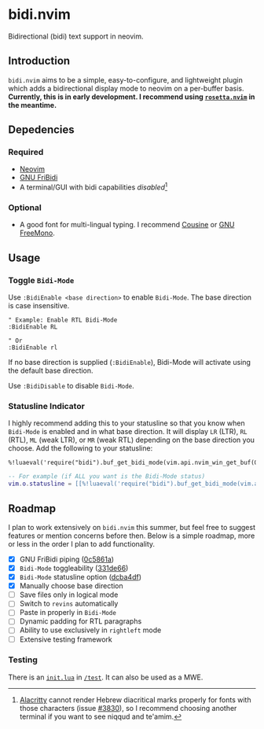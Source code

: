 # bidi.nvim

Bidirectional (bidi) text support in neovim.

## Introduction

`bidi.nvim` aims to be a simple, easy-to-configure, and lightweight
plugin which adds a bidirectional display mode to neovim
on a per-buffer basis.
**Currently, this is in early development.
I recommend using [`rosetta.nvim`](https://github.com/mcookly/rosetta.nvim)
in the meantime.**

## Depedencies

### Required

- [Neovim](https://neovim.io)
- [GNU FriBidi](https://github.com/fribidi/fribidi)
- A terminal/GUI with bidi capabilities *disabled*[^alacritty]

[^alacritty]: [Alacritty](https://github.com/alacritty/alacritty)
  cannot render Hebrew diacritical marks properly
  for fonts with those characters (issue [#3830](https://github.com/alacritty/alacritty/issues/3830)),
  so I recommend choosing another terminal if you want
  to see niqqud and te'amim.

### Optional

- A good font for multi-lingual typing.
  I recommend [Cousine](https://fonts.google.com/specimen/Cousine)
  or [GNU FreeMono](https://www.gnu.org/software/freefont/).

## Usage

### Toggle `Bidi-Mode`

Use `:BidiEnable <base direction>` to enable `Bidi-Mode`.
The base direction is case insensitive.

```vim
" Example: Enable RTL Bidi-Mode
:BidiEnable RL

" Or
:BidiEnable rl
```

If no base direction is supplied (`:BidiEnable`),
Bidi-Mode will activate using the default base direction.

Use `:BidiDisable` to disable `Bidi-Mode`.

### Statusline Indicator

I highly recommend adding this to your statusline
so that you know when `Bidi-Mode` is enabled and in what base direction.
It will display `LR` (LTR), `RL` (RTL), `ML` (weak LTR), or `MR` (weak RTL)
depending on the base direction you choose.
Add the following to your statusline:

```vim
%!luaeval('require("bidi").buf_get_bidi_mode(vim.api.nvim_win_get_buf(0))')
```

```lua
-- For example (if ALL you want is the Bidi-Mode status)
vim.o.statusline = [[%!luaeval('require("bidi").buf_get_bidi_mode(vim.api.nvim_win_get_buf(0))')]]
```

## Roadmap

I plan to work extensively on `bidi.nvim` this summer,
but feel free to suggest features or mention concerns before then.
Below is a simple roadmap,
more or less in the order I plan to add functionality.

- [x] GNU FriBidi piping ([0c5861a](https://github.com/mcookly/bidi.nvim/commit/0c5861ace3e6e807c5ce8300f63572d50318c154))
- [x] `Bidi-Mode` toggleability ([331de66](https://github.com/mcookly/bidi.nvim/commit/331de66c19937c85c7f704b5f7e836a4d356d0ca))
- [x] `Bidi-Mode` statusline option ([dcba4df](https://github.com/mcookly/bidi.nvim/commit/dcba4dfb430d04da0140cef4ccd391eab1e8c057))
- [x] Manually choose base direction
- [ ] Save files only in logical mode
- [ ] Switch to `revins` automatically
- [ ] Paste in properly in `Bidi-Mode`
- [ ] Dynamic padding for RTL paragraphs
- [ ] Ability to use exclusively in `rightleft` mode
- [ ] Extensive testing framework

### Testing

There is an [`init.lua`](/test/init.test.lua) in [`/test`](/test).
It can also be used as a MWE.
